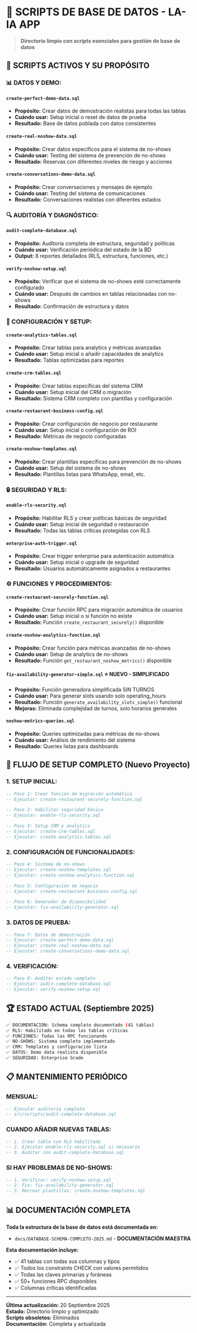 # 📁 **SCRIPTS DE BASE DE DATOS - LA-IA APP**

> **Directorio limpio con scripts esenciales para gestión de base de datos**

## 🎯 **SCRIPTS ACTIVOS Y SU PROPÓSITO**

### **📊 DATOS Y DEMO:**

#### **`create-perfect-demo-data.sql`**
- **Propósito:** Crear datos de demostración realistas para todas las tablas
- **Cuándo usar:** Setup inicial o reset de datos de prueba
- **Resultado:** Base de datos poblada con datos consistentes

#### **`create-real-noshow-data.sql`**
- **Propósito:** Crear datos específicos para el sistema de no-shows
- **Cuándo usar:** Testing del sistema de prevención de no-shows
- **Resultado:** Reservas con diferentes niveles de riesgo y acciones

#### **`create-conversations-demo-data.sql`**
- **Propósito:** Crear conversaciones y mensajes de ejemplo
- **Cuándo usar:** Testing del sistema de comunicaciones
- **Resultado:** Conversaciones realistas con diferentes estados

### **🔍 AUDITORÍA Y DIAGNÓSTICO:**

#### **`audit-complete-database.sql`**
- **Propósito:** Auditoría completa de estructura, seguridad y políticas
- **Cuándo usar:** Verificación periódica del estado de la BD
- **Output:** 8 reportes detallados (RLS, estructura, funciones, etc.)

#### **`verify-noshow-setup.sql`**
- **Propósito:** Verificar que el sistema de no-shows esté correctamente configurado
- **Cuándo usar:** Después de cambios en tablas relacionadas con no-shows
- **Resultado:** Confirmación de estructura y datos

### **🔧 CONFIGURACIÓN Y SETUP:**

#### **`create-analytics-tables.sql`**
- **Propósito:** Crear tablas para analytics y métricas avanzadas
- **Cuándo usar:** Setup inicial o añadir capacidades de analytics
- **Resultado:** Tablas optimizadas para reportes

#### **`create-crm-tables.sql`**
- **Propósito:** Crear tablas específicas del sistema CRM
- **Cuándo usar:** Setup inicial del CRM o migración
- **Resultado:** Sistema CRM completo con plantillas y configuración

#### **`create-restaurant-business-config.sql`**
- **Propósito:** Crear configuración de negocio por restaurante
- **Cuándo usar:** Setup inicial o configuración de ROI
- **Resultado:** Métricas de negocio configuradas

#### **`create-noshow-templates.sql`**
- **Propósito:** Crear plantillas específicas para prevención de no-shows
- **Cuándo usar:** Setup del sistema de no-shows
- **Resultado:** Plantillas listas para WhatsApp, email, etc.

### **🔒 SEGURIDAD Y RLS:**

#### **`enable-rls-security.sql`**
- **Propósito:** Habilitar RLS y crear políticas básicas de seguridad
- **Cuándo usar:** Setup inicial de seguridad o restauración
- **Resultado:** Todas las tablas críticas protegidas con RLS

#### **`enterprise-auth-trigger.sql`**
- **Propósito:** Crear trigger enterprise para autenticación automática
- **Cuándo usar:** Setup inicial o upgrade de seguridad
- **Resultado:** Usuarios automáticamente asignados a restaurantes

### **⚙️ FUNCIONES Y PROCEDIMIENTOS:**

#### **`create-restaurant-securely-function.sql`**
- **Propósito:** Crear función RPC para migración automática de usuarios
- **Cuándo usar:** Setup inicial o si función no existe
- **Resultado:** Función `create_restaurant_securely()` disponible

#### **`create-noshow-analytics-function.sql`**
- **Propósito:** Crear función para métricas avanzadas de no-shows
- **Cuándo usar:** Setup de analytics de no-shows
- **Resultado:** Función `get_restaurant_noshow_metrics()` disponible

#### **`fix-availability-generator-simple.sql`** ⭐ **NUEVO - SIMPLIFICADO**
- **Propósito:** Función generadora simplificada SIN TURNOS
- **Cuándo usar:** Para generar slots usando solo operating_hours
- **Resultado:** Función `generate_availability_slots_simple()` funcional
- **Mejoras:** Eliminada complejidad de turnos, solo horarios generales

#### **`noshow-metrics-queries.sql`**
- **Propósito:** Queries optimizadas para métricas de no-shows
- **Cuándo usar:** Análisis de rendimiento del sistema
- **Resultado:** Queries listas para dashboards

## 🔄 **FLUJO DE SETUP COMPLETO (Nuevo Proyecto)**

### **1. SETUP INICIAL:**
```sql
-- Paso 1: Crear función de migración automática
-- Ejecutar: create-restaurant-securely-function.sql

-- Paso 2: Habilitar seguridad básica
-- Ejecutar: enable-rls-security.sql

-- Paso 3: Setup CRM y analytics
-- Ejecutar: create-crm-tables.sql
-- Ejecutar: create-analytics-tables.sql
```

### **2. CONFIGURACIÓN DE FUNCIONALIDADES:**
```sql
-- Paso 4: Sistema de no-shows
-- Ejecutar: create-noshow-templates.sql
-- Ejecutar: create-noshow-analytics-function.sql

-- Paso 5: Configuración de negocio
-- Ejecutar: create-restaurant-business-config.sql

-- Paso 6: Generador de disponibilidad
-- Ejecutar: fix-availability-generator.sql
```

### **3. DATOS DE PRUEBA:**
```sql
-- Paso 7: Datos de demostración
-- Ejecutar: create-perfect-demo-data.sql
-- Ejecutar: create-real-noshow-data.sql
-- Ejecutar: create-conversations-demo-data.sql
```

### **4. VERIFICACIÓN:**
```sql
-- Paso 8: Auditar estado completo
-- Ejecutar: audit-complete-database.sql
-- Ejecutar: verify-noshow-setup.sql
```

## 🏆 **ESTADO ACTUAL (Septiembre 2025)**

```bash
✅ DOCUMENTACIÓN: Schema completo documentado (41 tablas)
✅ RLS: Habilitado en todas las tablas críticas
✅ FUNCIONES: Todas las RPC funcionando
✅ NO-SHOWS: Sistema completo implementado
✅ CRM: Templates y configuración lista
✅ DATOS: Demo data realista disponible
✅ SEGURIDAD: Enterprise Grade
```

## 📋 **MANTENIMIENTO PERIÓDICO**

### **MENSUAL:**
```sql
-- Ejecutar auditoría completa
-- src/scripts/audit-complete-database.sql
```

### **CUANDO AÑADIR NUEVAS TABLAS:**
```sql
-- 1. Crear tabla con RLS habilitado
-- 2. Ejecutar enable-rls-security.sql si necesario
-- 3. Auditar con audit-complete-database.sql
```

### **SI HAY PROBLEMAS DE NO-SHOWS:**
```sql
-- 1. Verificar: verify-noshow-setup.sql
-- 2. Fix: fix-availability-generator.sql
-- 3. Recrear plantillas: create-noshow-templates.sql
```

## 📊 **DOCUMENTACIÓN COMPLETA**

**Toda la estructura de la base de datos está documentada en:**
- `docs/DATABASE-SCHEMA-COMPLETO-2025.md` - **DOCUMENTACIÓN MAESTRA**

**Esta documentación incluye:**
- ✅ 41 tablas con todas sus columnas y tipos
- ✅ Todos los constraints CHECK con valores permitidos
- ✅ Todas las claves primarias y foráneas
- ✅ 50+ funciones RPC disponibles
- ✅ Columnas críticas identificadas

---

**Última actualización:** 20 Septiembre 2025  
**Estado:** Directorio limpio y optimizado  
**Scripts obsoletos:** Eliminados  
**Documentación:** Completa y actualizada